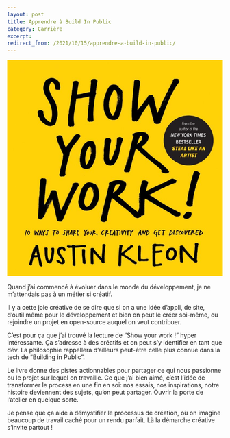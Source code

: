 ```yaml
---
layout: post
title: Apprendre à Build In Public
category: Carrière
excerpt:
redirect_from: /2021/10/15/apprendre-a-build-in-public/
---
```


![Couverture du livre "Show your work"](/images/blog/2021-10/show_your_work.jpeg)

Quand j’ai commencé à évoluer dans le monde du développement, je ne m’attendais pas à un métier si créatif. 

Il y a cette joie créative de se dire que si on a une idée d’appli, de site, d’outil même pour le développement et bien on peut le créer soi-même, ou rejoindre un projet en open-source auquel on veut contribuer. 

C’est pour ça que j’ai trouvé la lecture de “Show your work !” hyper intéressante. Ça s’adresse à des créatifs et on peut s’y identifier en tant que dév. La philosophie rappellera d’ailleurs peut-être celle plus connue dans la tech de “Building in Public”.

Le livre donne des pistes actionnables pour partager ce qui nous passionne ou le projet sur lequel on travaille. Ce que j’ai bien aimé, c’est l’idée de transformer le process en une fin en soi: nos essais, nos inspirations, notre histoire deviennent des sujets, qu’on peut partager. Ouvrir la porte de l’atelier en quelque sorte.

Je pense que ça aide à démystifier le processus de création, où on imagine beaucoup de travail caché pour un rendu parfait. Là la démarche créative s’invite partout !